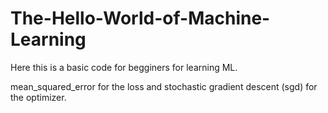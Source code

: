 # The-Hello-World-of-Machine-Learning
Here this is a basic code for begginers for learning ML.

mean_squared_error for the loss and stochastic gradient descent (sgd) for the optimizer.
